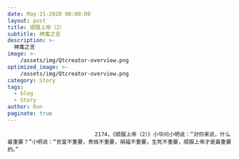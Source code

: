 ```yaml
---
date: May-21-2020 00:00:00
layout: post
title: 顺服上帝（2）
subtitle: 神寓之言
description: >-
  神寓之言
image: >-
    /assets/img/Qtcreator-overview.png
optimized_image: >-
    /assets/img/Qtcreator-overview.png
category: Story
tags:
  - blog
  - Story
author: Ron
paginate: true
---
```


							　　2174，《顺服上帝（2）》小华问小明说：“对你来说，什么最重要？”小明说：“贫富不重要，贵贱不重要，祸福不重要，生死不重要，顺服上帝才是最重要的。”
							
							
						